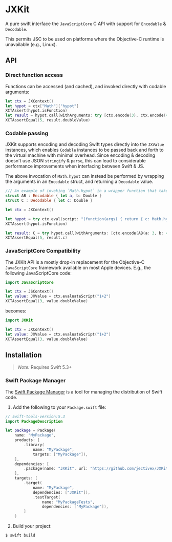 # JXKit

A pure swift interface the `JavaScriptCore` C API with support for `Encodable` & `Decodable`.

This permits JSC to be used on platforms where the Objective-C runtime is unavailable (e.g., Linux).


## API

### Direct function access

Functions can be accessed (and cached), and invoked directly with codable arguments:

```swift
let ctx = JXContext()
let hypot = ctx["Math"]["hypot"]
XCTAssert(hypot.isFunction)
let result = hypot.call(withArguments: try [ctx.encode(3), ctx.encode(4)])
XCTAssertEqual(5, result.doubleValue)
```

### Codable passing

JXKit supports encoding and decoding Swift types directly into the `JXValue` instances, which enables `Codable`  instances to be passed back and forth to the virtual machine with minimal overhead. Since encoding & decoding doesn't use JSON `stringify` & `parse`, this can lead to considerable performance improvements when interfacing between Swift & JS.

The above invocation of `Math.hypot` can instead be performed by wrapping the arguments in an `Encodable` struct, and returning a `Decodable` value. 

```swift
/// An example of invoking `Math.hypot` in a wrapper function that takes an encodable argument and returns a Decodable retult.
struct AB : Encodable { let a, b: Double }
struct C : Decodable { let c: Double }

let ctx = JXContext()

let hypot = try ctx.eval(script: "(function(args) { return { c: Math.hypot(args.a, args.b) }; })")
XCTAssert(hypot.isFunction)

let result: C = try hypot.call(withArguments: [ctx.encode(AB(a: 3, b: 4))]).toDecodable(ofType: C.self)
XCTAssertEqual(5, result.c)
```

### JavaScriptCore Compatibility

The JXKit API is a mostly drop-in replacement for the Objective-C `JavaScriptCore` framework available on most Apple devices. E.g., the following JavaScriptCore code:

```swift
import JavaScriptCore

let ctx = JSContext()
let value: JXValue = ctx.evaluateScript("1+2")
XCTAssertEqual(3, value.doubleValue)
```

becomes:

```swift
import JXKit

let ctx = JXContext()
let value: JXValue = ctx.evaluateScript("1+2")
XCTAssertEqual(3, value.doubleValue)
```


## Installation

> _Note:_ Requires Swift 5.3+

### Swift Package Manager

The [Swift Package Manager][] is a tool for managing the distribution of
Swift code.

1. Add the following to your `Package.swift` file:

  ```swift
  // swift-tools-version:5.3
  import PackageDescription

  let package = Package(
      name: "MyPackage",
      products: [
          .library(
              name: "MyPackage",
              targets: ["MyPackage"]),
      ],
      dependencies: [
          .package(name: "JXKit", url: "https://github.com/jectivex/JXKit.git", .upToNextMajor(from: "1.0")),
      ],
      targets: [
          .target(
              name: "MyPackage",
              dependencies: ["JXKit"]),
              .testTarget(
                  name: "MyPackageTests",
                  dependencies: ["MyPackage"]),
          ]
      )
  ```

2. Build your project:

  ```sh
  $ swift build
  ```

[Swift Package Manager]: https://swift.org/package-manager
